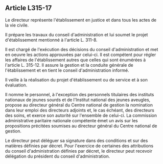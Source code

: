 ## Article L315-17

Le directeur représente l'établissement en justice et dans tous les actes de la vie civile.

Il prépare les travaux du conseil d'administration et lui soumet le projet d'établissement mentionné à l'article
L. 311-8.

Il est chargé de l'exécution des décisions du conseil d'administration et met en oeuvre les actions approuvées
par celui-ci. Il est compétent pour régler les affaires de l'établissement autres que celles qui sont énumérées
à l'article L. 315-12. Il assure la gestion et la conduite générale de l'établissement et en tient le conseil
d'administration informé.


Il veille à la réalisation du projet d'établissement ou de service et à son évaluation.

Il nomme le personnel, à l'exception des personnels titulaires des instituts nationaux de jeunes sourds et
de l'Institut national des jeunes aveugles, propose au directeur général du Centre national de gestion la
nomination dans leur emploi des directeurs adjoints et, le cas échéant, des directeurs des soins, et exerce son
autorité sur l'ensemble de celui-ci. La commission administrative paritaire nationale compétente émet un avis
sur les propositions précitées soumises au directeur général du Centre national de gestion.

Le directeur peut déléguer sa signature dans des conditions et sur des matières définies par décret. Pour
l'exercice de certaines des attributions du conseil d'administration définies par décret, le directeur peut
recevoir délégation du président du conseil d'administration.

